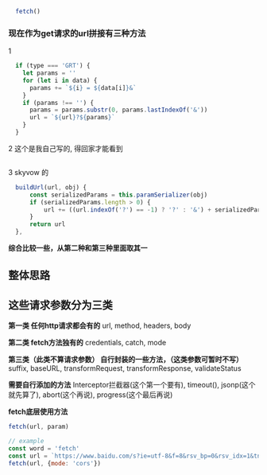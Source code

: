 
```js
  fetch()
```

### 现在作为get请求的url拼接有三种方法

1

```js
  if (type === 'GRT') {
    let params = ''
    for (let i in data) {
      params += `${i} = ${data[i]}&`
    }
    if (params !== '') {
      params = params.substr(0, params.lastIndexOf('&'))
      url = `${url}?${params}`
    }
  }
```

2 这个是我自己写的, 得回家才能看到

```js

```

3 skyvow 的

```js
  buildUrl(url, obj) {
      const serializedParams = this.paramSerializer(obj)
      if (serializedParams.length > 0) {
          url += ((url.indexOf('?') == -1) ? '?' : '&') + serializedParams
      }
      return url
  },
```

**综合比较一些，从第二种和第三种里面取其一**


## 整体思路


## 这些请求参数分为三类

**第一类 任何http请求都会有的**
url, method, headers, body

**第二类 fetch方法独有的**
credentials, catch, mode

**第三类（此类不算请求参数） 自行封装的一些方法，（这类参数可暂时不写）**
suffix, baseURL, transformRequest, transformResponse, validateStatus


**需要自行添加的方法**
Interceptor拦截器(这个第一个要有), timeout(), jsonp(这个就先算了), abort(这个再说), progress(这个最后再说)


**fetch底层使用方法**

```js
fetch(url, param)

// example
const word = 'fetch'
const url = `https://www.baidu.com/s?ie=utf-8&f=8&rsv_bp=0&rsv_idx=1&tn=baidu&wd=${word}`
fetch(url, {mode: 'cors'})
```

